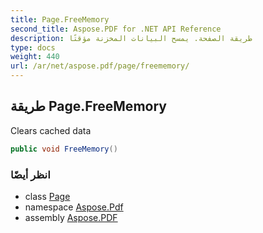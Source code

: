 ```yaml
---
title: Page.FreeMemory
second_title: Aspose.PDF for .NET API Reference
description: طريقة الصفحة. يمسح البيانات المخزنة مؤقتًا
type: docs
weight: 440
url: /ar/net/aspose.pdf/page/freememory/
---
```

## طريقة Page.FreeMemory

Clears cached data

```csharp
public void FreeMemory()
```

### انظر أيضًا

* class [Page](../)
* namespace [Aspose.Pdf](../../../aspose.pdf/)
* assembly [Aspose.PDF](../../../)